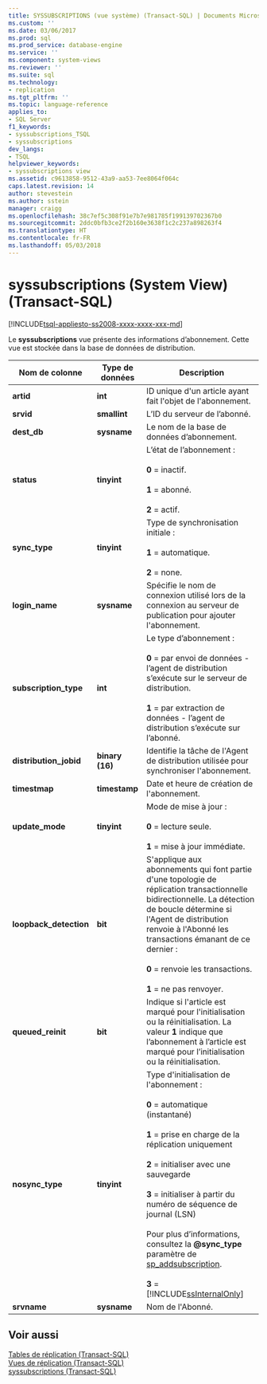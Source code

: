 ```yaml
---
title: SYSSUBSCRIPTIONS (vue système) (Transact-SQL) | Documents Microsoft
ms.custom: ''
ms.date: 03/06/2017
ms.prod: sql
ms.prod_service: database-engine
ms.service: ''
ms.component: system-views
ms.reviewer: ''
ms.suite: sql
ms.technology:
- replication
ms.tgt_pltfrm: ''
ms.topic: language-reference
applies_to:
- SQL Server
f1_keywords:
- syssubscriptions_TSQL
- syssubscriptions
dev_langs:
- TSQL
helpviewer_keywords:
- syssubscriptions view
ms.assetid: c9613858-9512-43a9-aa53-7ee8064f064c
caps.latest.revision: 14
author: stevestein
ms.author: sstein
manager: craigg
ms.openlocfilehash: 38c7ef5c308f91e7b7e981785f199139702367b0
ms.sourcegitcommit: 2ddc0bfb3ce2f2b160e3638f1c2c237a898263f4
ms.translationtype: HT
ms.contentlocale: fr-FR
ms.lasthandoff: 05/03/2018
---
```

# <a name="syssubscriptions-system-view-transact-sql"></a>syssubscriptions (System View) (Transact-SQL)
[!INCLUDE[tsql-appliesto-ss2008-xxxx-xxxx-xxx-md](../../includes/tsql-appliesto-ss2008-xxxx-xxxx-xxx-md.md)]

  Le **syssubscriptions** vue présente des informations d’abonnement. Cette vue est stockée dans la base de données de distribution.  
  
|Nom de colonne|Type de données| Description|  
|-----------------|---------------|-----------------|  
|**artid**|**int**|ID unique d'un article ayant fait l'objet de l'abonnement.|  
|**srvid**|**smallint**|L’ID du serveur de l’abonné.|  
|**dest_db**|**sysname**|Le nom de la base de données d’abonnement.|  
|**status**|**tinyint**|L’état de l’abonnement :<br /><br /> **0** = inactif.<br /><br /> **1** = abonné.<br /><br /> **2** = actif.|  
|**sync_type**|**tinyint**|Type de synchronisation initiale :<br /><br /> **1** = automatique.<br /><br /> **2** = none.|  
|**login_name**|**sysname**|Spécifie le nom de connexion utilisé lors de la connexion au serveur de publication pour ajouter l'abonnement.|  
|**subscription_type**|**int**|Le type d’abonnement :<br /><br /> **0** = par envoi de données - l’agent de distribution s’exécute sur le serveur de distribution.<br /><br /> **1** = par extraction de données - l’agent de distribution s’exécute sur l’abonné.|  
|**distribution_jobid**|**binary (16)**|Identifie la tâche de l'Agent de distribution utilisée pour synchroniser l'abonnement.|  
|**timestmap**|**timestamp**|Date et heure de création de l'abonnement.|  
|**update_mode**|**tinyint**|Mode de mise à jour :<br /><br /> **0** = lecture seule.<br /><br /> **1** = mise à jour immédiate.|  
|**loopback_detection**|**bit**|S'applique aux abonnements qui font partie d'une topologie de réplication transactionnelle bidirectionnelle. La détection de boucle détermine si l'Agent de distribution renvoie à l'Abonné les transactions émanant de ce dernier :<br /><br /> **0** = renvoie les transactions.<br /><br /> **1** = ne pas renvoyer.|  
|**queued_reinit**|**bit**|Indique si l'article est marqué pour l'initialisation ou la réinitialisation. La valeur **1** indique que l’abonnement à l’article est marqué pour l’initialisation ou la réinitialisation.|  
|**nosync_type**|**tinyint**|Type d'initialisation de l'abonnement :<br /><br /> **0** = automatique (instantané)<br /><br /> **1** = prise en charge de la réplication uniquement<br /><br /> **2** = initialiser avec une sauvegarde<br /><br /> **3** = initialiser à partir du numéro de séquence de journal (LSN)<br /><br /> Pour plus d’informations, consultez la **@sync_type** paramètre de [sp_addsubscription](../../relational-databases/system-stored-procedures/sp-addsubscription-transact-sql.md).<br /><br /> **3** = [!INCLUDE[ssInternalOnly](../../includes/ssinternalonly-md.md)]|  
|**srvname**|**sysname**|Nom de l'Abonné.|  
  
## <a name="see-also"></a>Voir aussi  
 [Tables de réplication &#40;Transact-SQL&#41;](../../relational-databases/system-tables/replication-tables-transact-sql.md)   
 [Vues de réplication &#40;Transact-SQL&#41;](../../relational-databases/system-views/replication-views-transact-sql.md)   
 [syssubscriptions &#40;Transact-SQL&#41;](../../relational-databases/system-tables/syssubscriptions-transact-sql.md)  
  
  
